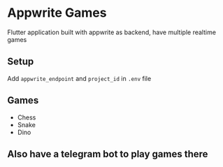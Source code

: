 # Appwrite Games

Flutter application built with appwrite as backend, have multiple realtime games

## Setup 

Add `appwrite_endpoint` and `project_id` in `.env` file

## Games

- Chess
- Snake
- Dino

## Also have a telegram bot to play games there